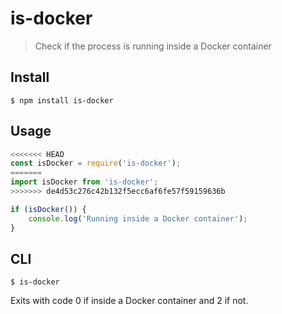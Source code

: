 # is-docker

> Check if the process is running inside a Docker container

## Install

```
$ npm install is-docker
```

## Usage

```js
<<<<<<< HEAD
const isDocker = require('is-docker');
=======
import isDocker from 'is-docker';
>>>>>>> de4d53c276c42b132f5ecc6af6fe57f59159636b

if (isDocker()) {
	console.log('Running inside a Docker container');
}
```

## CLI

```
$ is-docker
```

Exits with code 0 if inside a Docker container and 2 if not.
